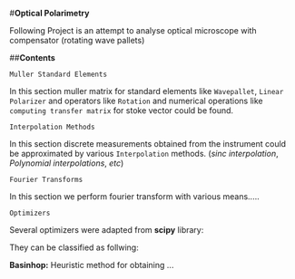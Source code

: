 #**Optical Polarimetry**

Following  Project is an attempt to analyse optical microscope with 
compensator (rotating wave pallets)




##**Contents**

`Muller Standard Elements`

In this section muller matrix for standard elements like `Wavepallet`,
`Linear Polarizer` and operators like `Rotation` and numerical operations
like `computing transfer matrix` for stoke vector could be found.

`Interpolation Methods`

In this section discrete measurements obtained from the instrument could be
approximated by various `Interpolation` methods. (_sinc interpolation_, _Polynomial
interpolations_, _etc_)

`Fourier Transforms`

In this section we perform fourier transform with various means.....

`Optimizers`

Several optimizers were adapted from **scipy** library:

They can be classified as follwing:

**Basinhop:** Heuristic method for obtaining ...
